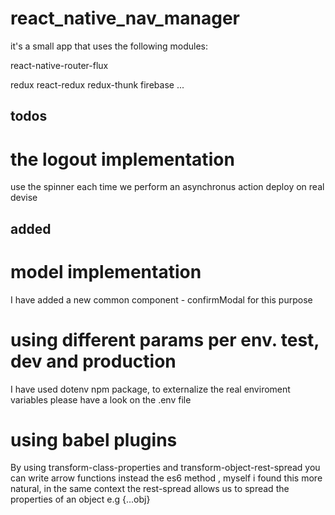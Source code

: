 # react_native_nav_manager
it's a small app that uses the following modules:

  react-native-router-flux
  
  redux 
  react-redux 
  redux-thunk
  firebase
  ...

## todos
# the logout implementation 
  use the spinner each time we perform an asynchronus action 
  deploy on real devise

## added
# model implementation 
  I have added a new common component - confirmModal for this purpose 
# using different params per env. test, dev and production
  I have used dotenv npm package, to externalize the real enviroment variables
  please have a look on the .env file 
# using babel plugins 
  By  using transform-class-properties and transform-object-rest-spread
  you can write arrow functions instead the es6 method , myself i found this more natural, in the same context the rest-spread allows us to spread the properties of an object e.g {...obj}